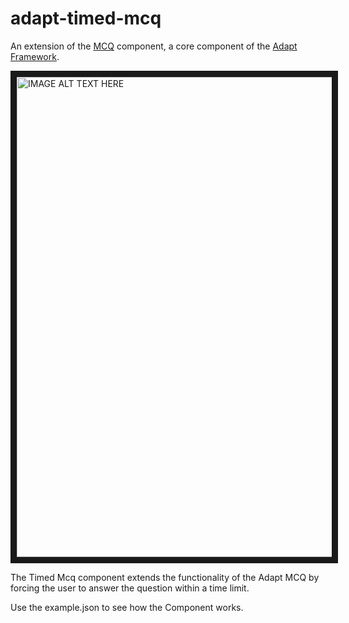 # adapt-timed-mcq  

An extension of the <a href='https://github.com/adaptlearning/adapt-contrib-mcq/'>MCQ</a> component, a core component of the <a href='https://github.com/adaptlearning/adapt_framework'>Adapt Framework</a>.

<img src="https://raw.githubusercontent.com/zarek3333/adapt-timed-mcq/master/timed-MCQ-screen.gif" alt="IMAGE ALT TEXT HERE" width="768" height="768" border="10" />

The Timed Mcq component extends the functionality of the Adapt MCQ by forcing the user to answer the question within a time limit. 

Use the example.json to see how the Component works.
